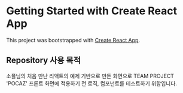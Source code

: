 # Getting Started with Create React App

This project was bootstrapped with [Create React App](https://github.com/facebook/create-react-app).


## Repository 사용 목적

소플님의 처음 만난 리액트의 예제 기반으로 만든 화면으로 TEAM PROJECT 'POCAZ' 프론트 화면에 적용하기 전 로직, 컴포넌트를 테스트하기 위함입니다.